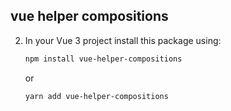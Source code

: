 ## vue helper compositions

2. In your Vue 3 project install this package using:

   ```bash
   npm install vue-helper-compositions
   ```

   or

   ```bash
   yarn add vue-helper-compositions
   ```